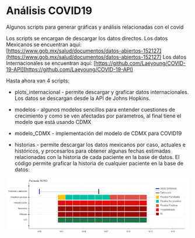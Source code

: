 # Análisis COVID19

Algunos scripts para generar gráficas y análisis relacionadas con el covid

Los scripts se encargan de descargar los datos directos.
Los datos Mexicanos se encuentran aquí: [https://www.gob.mx/salud/documentos/datos-abiertos-152127](https://www.gob.mx/salud/documentos/datos-abiertos-152127)
Los datos Internacionales se encuentran aquí: [https://github.com/Laeyoung/COVID-19-API](https://github.com/Laeyoung/COVID-19-API)

Hasta ahora van 4 scripts:

* plots_internacional - permite descargar y graficar datos internacionales. Los datos se descargan desde la API de Johns Hopkins.

* modelos - algunos modelos sencillos para entender cuestiones de crecimiento y como se ven afectadas por parametros, al final tiene el modelo que está usando CDMX

* modelo_CDMX - implementación del modelo de CDMX para COVID19

* historias - permite descargar los datos mexicanos por caso, actuales e históricos, y procesarlos para obtener algunas fechas estimadas relacionadas con la historia de cada paciente en la base de datos. El código permite graficar la historia de cualquier paciente en la base de datos:

![Gráfica de la historia de un paciente](/graficas/historia_plot.png)
